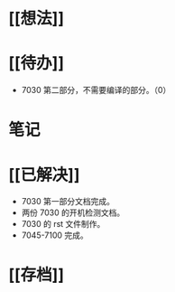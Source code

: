 # [[想法]]

# [[待办]]
- 7030 第二部分，不需要编译的部分。（0）
# 笔记

# [[已解决]]
- 7030 第一部分文档完成。
- 两份 7030 的开机检测文档。
- 7030 的 rst 文件制作。
- 7045-7100 完成。
# [[存档]]